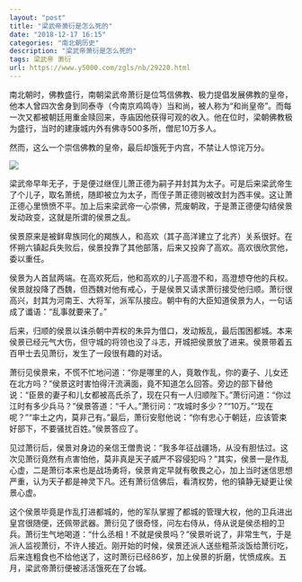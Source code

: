 ```yaml
---
layout: "post"
title: "梁武帝萧衍是怎么死的"
date: "2018-12-17 16:15"
categories: "南北朝历史"
description: "梁武帝萧衍是怎么死的"
tags: 梁武帝 萧衍
url: https://www.y5000.com/zgls/nb/29220.html
---
```






南北朝时，佛教盛行，南朝梁武帝萧衍是位笃信佛教、极力提倡发展佛教的皇帝，他本人曾四次舍身到同泰寺（今南京鸡鸣寺）当和尚，被人称为“和尚皇帝”。而每一次又都被朝廷用重金赎回来，寺庙因他获得可观的收入。他在位时，梁朝佛教极为盛行，当时的建康城内外有佛寺500多所，僧尼10万多人。

然而，这么一个崇信佛教的皇帝，最后却饿死于内宫，不禁让人惊诧万分。

![](https://img.y5000.com/uploads/allimg/180313/8-1P313143040C1.jpg)

梁武帝早年无子，于是便过继侄儿萧正德为嗣子并封其为太子。可是后来梁武帝生了个儿子，取名萧统，随即被立为太子，而侄子萧正德则被改封为西丰侯。这让萧正德心里愤愤不平。加上后来梁武帝一心崇佛，荒废朝政，于是萧正德便勾结侯景发动政变，这就是所谓的侯景之乱。

侯景原来是被鲜卑族同化的羯族人，和高欢（其子高洋建立了北齐）关系很好。在怀朔六镇起兵失败后，侯景投靠了其他部落，后来又投奔了高欢。高欢很欣赏他，委以重任。

侯景为人首鼠两端。在高欢死后，他和高欢的儿子高澄不和，高澄想夺他的兵权。侯景就投降了西魏，但西魏对他有戒心，于是侯景又请求萧衍接受他归顺。萧衍很高兴，封其为河南王、大将军，派军队接应。朝中有的大臣知道侯景为人，一句话成了谶语：“乱事就要来了。”

后来，归顺的侯景以诛杀朝中弄权的朱异为借口，发动叛乱，最后围困都城。本来侯景已经元气大伤，但守城的将领也没了斗志，开城把侯景放了进来。侯景带着五百甲士去见萧衍，发生了一段很有趣的对话。

萧衍见侯景来，不慌不忙地问道：“你是哪里的人，竟敢作乱，你的妻子、儿女还在北方吗？”侯景这时害怕得汗流满面，竟不知道怎么回答。旁边的部下替他说：“臣景的妻子和儿女都被高氏杀了，现在只有一人归顺陛下。”萧衍问道：“你过江时有多少兵马？”侯景答道：“千人。”萧衍问：“攻城时多少？”“10万。”“现在呢？”“率土之内，莫非己有。”最后，萧衍安慰他说：“你有忠心于朝廷，应该管束好部下，不要骚扰百姓。”侯景答应了。

见过萧衍后，侯景对身边的亲信王僧贵说：“我多年征战疆场，从没有胆怯过。这次见萧衍竟然有点害怕他，莫非真是天子威严不容侵犯吗？”其实，侯景一是作乱心虚，二是萧衍本来也是战场勇将，侯景肯定早就有敬畏之心，加上当时迷信思想严重，认为天子都是神灵下凡。还有萧衍信佛后，看清权势，他的镇静无疑更让侯景心虚。

这个侯景毕竟是作乱打进都城的，他的军队掌握了都城的管理大权，他的卫兵进出皇宫很随便，还佩带武器。萧衍见了很奇怪，问左右侍从，侍从说是侯丞相的卫兵。萧衍生气地喝道：“什么丞相！不就是侯景吗？”侯景听说了，非常生气，于是派人监视萧衍，不许人接近。刚开始的时候，侯景还派人送些粗茶淡饭给萧衍吃，后来连粗食也不给他送了，这时萧衍已经86岁，加上侯景的折磨，忧愤成疾。五月，梁武帝萧衍便被活活饿死在了台城。
